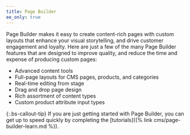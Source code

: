 ```yaml
---
title: Page Builder
ee_only: true
---
```


Page Builder makes it easy to create content-rich pages with custom layouts that enhance your visual storytelling, and drive customer engagement and loyalty. Here are just a few of the many Page Builder features that are designed to improve quality, and reduce the time and expense of producing custom pages:

- Advanced content tools
- Full-page layouts for CMS pages, products, and categories
- Real-time editing from stage
- Drag and drop page design
- Rich assortment of content types
- Custom product attribute input types

{:.bs-callout-tip}
If you are just getting started with Page Builder, you can get up to speed quickly by completing the [tutorials]({% link cms/page-builder-learn.md %}).
